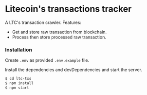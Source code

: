 # Litecoin's transactions tracker

A LTC's transaction crawler. Features:
  - Get and store raw transaction from blockchain. 
  - Process then store processed raw transaction.

### Installation
Create `.env` as provided `.env.example` file.

Install the dependencies and devDependencies and start the server.

```sh
$ cd ltc-txs
$ npm install
$ npm start
```

